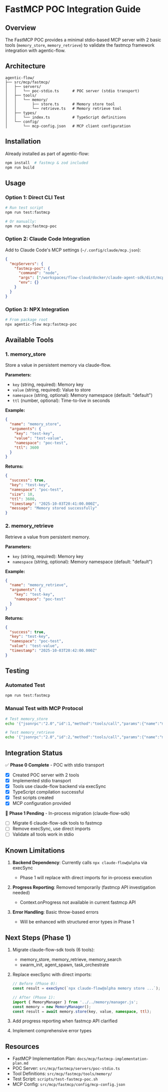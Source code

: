# FastMCP POC Integration Guide

## Overview

The FastMCP POC provides a minimal stdio-based MCP server with 2 basic tools (`memory_store`, `memory_retrieve`) to validate the fastmcp framework integration with agentic-flow.

## Architecture

```
agentic-flow/
├── src/mcp/fastmcp/
│   ├── servers/
│   │   └── poc-stdio.ts      # POC server (stdio transport)
│   ├── tools/
│   │   └── memory/
│   │       ├── store.ts      # Memory store tool
│   │       └── retrieve.ts   # Memory retrieve tool
│   ├── types/
│   │   └── index.ts          # TypeScript definitions
│   └── config/
│       └── mcp-config.json   # MCP client configuration
```

## Installation

Already installed as part of agentic-flow:
```bash
npm install  # fastmcp & zod included
npm run build
```

## Usage

### Option 1: Direct CLI Test
```bash
# Run test script
npm run test:fastmcp

# Or manually:
npm run mcp:fastmcp-poc
```

### Option 2: Claude Code Integration
Add to Claude Code's MCP settings (`~/.config/claude/mcp.json`):
```json
{
  "mcpServers": {
    "fastmcp-poc": {
      "command": "node",
      "args": ["/workspaces/flow-cloud/docker/claude-agent-sdk/dist/mcp/fastmcp/servers/poc-stdio.js"],
      "env": {}
    }
  }
}
```

### Option 3: NPX Integration
```bash
# From package root
npx agentic-flow mcp:fastmcp-poc
```

## Available Tools

### 1. memory_store
Store a value in persistent memory via claude-flow.

**Parameters:**
- `key` (string, required): Memory key
- `value` (string, required): Value to store
- `namespace` (string, optional): Memory namespace (default: "default")
- `ttl` (number, optional): Time-to-live in seconds

**Example:**
```json
{
  "name": "memory_store",
  "arguments": {
    "key": "test-key",
    "value": "test-value",
    "namespace": "poc-test",
    "ttl": 3600
  }
}
```

**Returns:**
```json
{
  "success": true,
  "key": "test-key",
  "namespace": "poc-test",
  "size": 10,
  "ttl": 3600,
  "timestamp": "2025-10-03T20:41:00.000Z",
  "message": "Memory stored successfully"
}
```

### 2. memory_retrieve
Retrieve a value from persistent memory.

**Parameters:**
- `key` (string, required): Memory key
- `namespace` (string, optional): Memory namespace (default: "default")

**Example:**
```json
{
  "name": "memory_retrieve",
  "arguments": {
    "key": "test-key",
    "namespace": "poc-test"
  }
}
```

**Returns:**
```json
{
  "success": true,
  "key": "test-key",
  "namespace": "poc-test",
  "value": "test-value",
  "timestamp": "2025-10-03T20:42:00.000Z"
}
```

## Testing

### Automated Test
```bash
npm run test:fastmcp
```

### Manual Test with MCP Protocol
```bash
# Test memory_store
echo '{"jsonrpc":"2.0","id":1,"method":"tools/call","params":{"name":"memory_store","arguments":{"key":"test","value":"hello","namespace":"poc"}}}' | npm run mcp:fastmcp-poc

# Test memory_retrieve
echo '{"jsonrpc":"2.0","id":2,"method":"tools/call","params":{"name":"memory_retrieve","arguments":{"key":"test","namespace":"poc"}}}' | npm run mcp:fastmcp-poc
```

## Integration Status

✅ **Phase 0 Complete** - POC with stdio transport
- [x] Created POC server with 2 tools
- [x] Implemented stdio transport
- [x] Tools use claude-flow backend via execSync
- [x] TypeScript compilation successful
- [x] Test scripts created
- [x] MCP configuration provided

🔄 **Phase 1 Pending** - In-process migration (claude-flow-sdk)
- [ ] Migrate 6 claude-flow-sdk tools to fastmcp
- [ ] Remove execSync, use direct imports
- [ ] Validate all tools work in stdio

## Known Limitations

1. **Backend Dependency**: Currently calls `npx claude-flow@alpha` via execSync
   - Phase 1 will replace with direct imports for in-process execution

2. **Progress Reporting**: Removed temporarily (fastmcp API investigation needed)
   - Context.onProgress not available in current fastmcp API

3. **Error Handling**: Basic throw-based errors
   - Will be enhanced with structured error types in Phase 1

## Next Steps (Phase 1)

1. Migrate claude-flow-sdk tools (6 tools):
   - memory_store, memory_retrieve, memory_search
   - swarm_init, agent_spawn, task_orchestrate

2. Replace execSync with direct imports:
   ```typescript
   // Before (Phase 0):
   const result = execSync(`npx claude-flow@alpha memory store ...`);

   // After (Phase 1):
   import { MemoryManager } from '../../memory/manager.js';
   const memory = new MemoryManager();
   const result = await memory.store(key, value, namespace, ttl);
   ```

3. Add progress reporting when fastmcp API clarified

4. Implement comprehensive error types

## Resources

- FastMCP Implementation Plan: `docs/mcp/fastmcp-implementation-plan.md`
- POC Server: `src/mcp/fastmcp/servers/poc-stdio.ts`
- Tool Definitions: `src/mcp/fastmcp/tools/memory/`
- Test Script: `scripts/test-fastmcp-poc.sh`
- MCP Config: `src/mcp/fastmcp/config/mcp-config.json`
